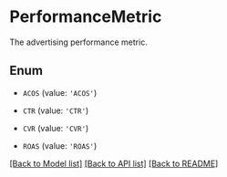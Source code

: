 # PerformanceMetric

The advertising performance metric.

## Enum

* `ACOS` (value: `'ACOS'`)

* `CTR` (value: `'CTR'`)

* `CVR` (value: `'CVR'`)

* `ROAS` (value: `'ROAS'`)

[[Back to Model list]](../README.md#documentation-for-models) [[Back to API list]](../README.md#documentation-for-api-endpoints) [[Back to README]](../README.md)



